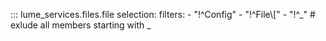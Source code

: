 ::: lume_services.files.file
    selection:
        filters:
            - "!^Config"
            - "!^File\\["
            - "!^_"  # exlude all members starting with _
